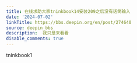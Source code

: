 ```yaml
---
title: 在线求助大家tninkbook14安装209之后没有话筒输入
date: '2024-07-02'
linkTitle: https://bbs.deepin.org/en/post/274640
source: deepin_bbs
description:  我只是来看看 
disable_comments: true
---
```

tninkbook1
